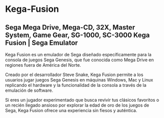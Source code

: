 # Kega-Fusion
## Sega Mega Drive, Mega-CD, 32X, Master System, Game Gear, SG-1000, SC-3000 Kega Fusion | Sega Emulator

Kega Fusion es un emulador de Sega diseñado específicamente para la consola de juegos Sega Genesis, que fue conocida como Mega Drive en regiones fuera de América del Norte.

Creado por el desarrollador Steve Snake, Kega Fusion permite a los usuarios jugar juegos Sega Genesis en máquinas Windows, Mac y Linux replicando el hardware y la funcionalidad de la consola a través de la emulación de software.

Si eres un jugador experimentado que busca revivir tus clásicos favoritos o un recién llegado ansioso por explorar la edad de oro de los juegos de Sega, Kega Fusion ofrece una experiencia sin fiesos y auténtica.
